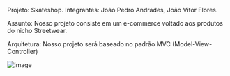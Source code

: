 Projeto: Skateshop.
Integrantes: João Pedro Andrades, João Vitor Flores.

Assunto: Nosso projeto consiste em um e-commerce voltado aos produtos do nicho Streetwear.

Arquitetura: Nosso projeto será baseado no padrão MVC (Model-View-Controller)

![image](https://user-images.githubusercontent.com/30672457/159143384-3161c8c0-80d4-4293-8178-d66159a22187.png)
